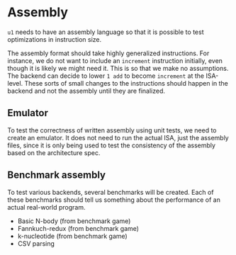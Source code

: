 # Assembly

`u1` needs to have an assembly language so that it is possible to test optimizations in instruction size.

The assembly format should take highly generalized instructions. For instance, we do not want to include an `increment` instruction initially, even though it is likely we might need it. This is so that we make no assumptions. The backend can decide to lower `1 add` to become `increment` at the ISA-level. These sorts of small changes to the instructions should happen in the backend and not the assembly until they are finalized.

## Emulator

To test the correctness of written assembly using unit tests, we need to create an emulator. It does not need to run the actual ISA, just the assembly files, since it is only being used to test the consistency of the assembly based on the architecture spec.

## Benchmark assembly

To test various backends, several benchmarks will be created. Each of these benchmarks should tell us something about the performance of an actual real-world program.

- Basic N-body (from benchmark game)
- Fannkuch-redux (from benchmark game)
- k-nucleotide (from benchmark game)
- CSV parsing
